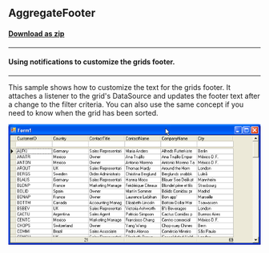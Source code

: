 ## AggregateFooter
#### [Download as zip](https://grapecity.github.io/DownGit/#/home?url=https://github.com/GrapeCity/ComponentOne-WinForms-Samples/tree/master/NetFramework\TrueDBGrid\VB\AggreGateFooter)
____
#### Using notifications to customize the grids footer.
____
This sample shows how to customize the text for the grids footer.
It attaches a listener to the grid's DataSource and updates the footer text after a change to the filter criteria.
You can also use the same concept if you need to know when the grid has been sorted.

![screenshot](screenshot.png)
